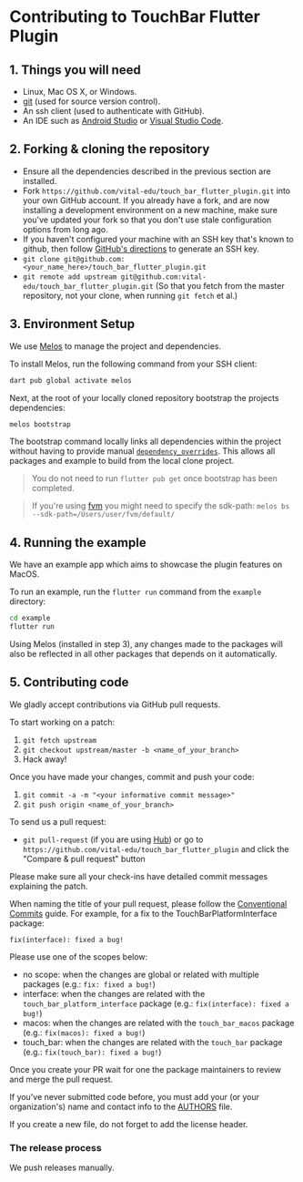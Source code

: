 # Contributing to TouchBar Flutter Plugin

## 1. Things you will need

- Linux, Mac OS X, or Windows.
- [git](https://git-scm.com) (used for source version control).
- An ssh client (used to authenticate with GitHub).
- An IDE such as [Android Studio](https://developer.android.com/studio) or [Visual Studio Code](https://code.visualstudio.com/).

## 2. Forking & cloning the repository

- Ensure all the dependencies described in the previous section are installed.
- Fork `https://github.com/vital-edu/touch_bar_flutter_plugin.git` into your own GitHub account. If
  you already have a fork, and are now installing a development environment on
  a new machine, make sure you've updated your fork so that you don't use stale
  configuration options from long ago.
- If you haven't configured your machine with an SSH key that's known to github, then
  follow [GitHub's directions](https://help.github.com/articles/generating-ssh-keys/)
  to generate an SSH key.
- `git clone git@github.com:<your_name_here>/touch_bar_flutter_plugin.git`
- `git remote add upstream git@github.com:vital-edu/touch_bar_flutter_plugin.git` (So that you
  fetch from the master repository, not your clone, when running `git fetch`
  et al.)

## 3. Environment Setup

We use [Melos](https://melos.invertase.dev/) to manage the project and dependencies.

To install Melos, run the following command from your SSH client:

```bash
dart pub global activate melos
```

Next, at the root of your locally cloned repository bootstrap the projects dependencies:

```bash
melos bootstrap
```

The bootstrap command locally links all dependencies within the project without having to
provide manual [`dependency_overrides`](https://dart.dev/tools/pub/pubspec). This allows all
packages and example to build from the local clone project.

> You do not need to run `flutter pub get` once bootstrap has been completed.

> If you're using [fvm](https://fvm.app/) you might need to specify the sdk-path: `melos bs --sdk-path=/Users/user/fvm/default/`

## 4. Running the example

We have an example app which aims to showcase the plugin features on MacOS.

To run an example, run the `flutter run` command from the `example` directory:

```bash
cd example
flutter run
```

Using Melos (installed in step 3), any changes made to the packages will also be reflected in all other packages that
depends on it automatically.

## 5. Contributing code

We gladly accept contributions via GitHub pull requests.

To start working on a patch:

1. `git fetch upstream`
2. `git checkout upstream/master -b <name_of_your_branch>`
3. Hack away!

Once you have made your changes, commit and push your code:

1. `git commit -a -m "<your informative commit message>"`
2. `git push origin <name_of_your_branch>`

To send us a pull request:

- `git pull-request` (if you are using [Hub](http://github.com/github/hub/)) or
  go to `https://github.com/vital-edu/touch_bar_flutter_plugin` and click the
  "Compare & pull request" button

Please make sure all your check-ins have detailed commit messages explaining the patch.

When naming the title of your pull request, please follow the [Conventional Commits](https://www.conventionalcommits.org/en/v1.0.0-beta.4/)
guide. For example, for a fix to the TouchBarPlatformInterface package:

`fix(interface): fixed a bug!`

Please use one of the scopes below:

- no scope: when the changes are global or related with multiple packages (e.g.: `fix: fixed a bug!`)
- interface: when the changes are related with the `touch_bar_platform_interface` package (e.g.: `fix(interface): fixed a bug!`)
- macos: when the changes are related with the `touch_bar_macos` package (e.g.: `fix(macos): fixed a bug!`)
- touch_bar: when the changes are related with the `touch_bar` package (e.g.: `fix(touch_bar): fixed a bug!`)

Once you create your PR wait for one the package maintainers to review and merge the pull request.

If you've never submitted code before, you must add your (or your
organization's) name and contact info to the [AUTHORS](AUTHORS) file.

If you create a new file, do not forget to add the license header.

### The release process

We push releases manually.
